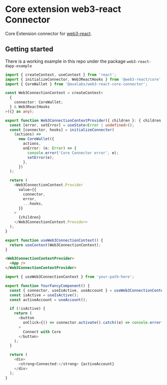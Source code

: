 # Core extension web3-react Connector

Core Extension connector for [web3-react](https://github.com/Uniswap/web3-react).

## Getting started

There is a working example in this repo under the package `web3-react-dapp-example`

```typescript
import { createContext, useContext } from 'react';
import { initializeConnector, Web3ReactHooks } from '@web3-react/core';
import { CoreWallet } from '@avalabs/web3-react-core-connector';

const Web3ConnectionContext = createContext<
  {
    connector: CoreWallet;
  } & Web3ReactHooks
>({} as any);

export function Web3ConnectionContextProvider({ children }: { children: any }) {
  const [error, setError] = useState<Error | undefined>();
  const [connector, hooks] = initializeConnector(
    (actions) =>
      new CoreWallet({
        actions,
        onError: (e: Error) => {
          console.error('Core Connector error', e);
          setError(e);
        },
      })
  );

  return (
    <Web3ConnectionContext.Provider
      value={{
        connector,
        error,
        ...hooks,
      }}
    >
      {children}
    </Web3ConnectionContext.Provider>
  );
}

export function useWeb3ConnectionContext() {
  return useContext(Web3ConnectionContext);
}
```

```html
<Web3ConnectionContextProvider>
  <App />
</Web3ConnectionContextProvider>
```

```typescript
import { useWeb3ConnectionContext } from 'your-path-here';

export function YourFancyComponent() {
  const { connector, useIsActive, useAccount } = useWeb3ConnectionContext();
  const isActive = useIsActive();
  const activeAccount = useAccount();

  if (!isActive) {
    return (
      <button
        onClick={() => connector.activate().catch((e) => console.error(e))}
      >
        Connect with Core
      </button>
    );
  }

  return (
    <div>
      <strong>Connected:</strong> {activeAccount}
    </div>
  );
}
```
